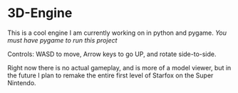 # 3D-Engine
This is a cool engine I am currently working on in python and pygame. *You must have pygame to run this project*

Controls: WASD to move, Arrow keys to go UP, and rotate side-to-side.

Right now there is no actual gameplay, and is more of a model viewer, but in the future I plan to remake the entire first level of Starfox on the Super Nintendo.

